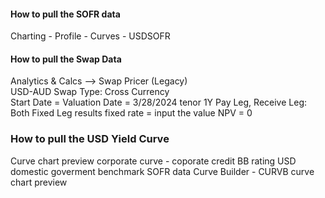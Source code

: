 #### How to pull the SOFR data
Charting - Profile - Curves - USDSOFR

#### How to pull the Swap Data
Analytics & Calcs --> Swap Pricer (Legacy) <br/>
USD-AUD
Swap Type: Cross Currency <br/>
Start Date = Valuation Date = 3/28/2024
tenor 1Y
Pay Leg, Receive Leg: Both Fixed
Leg results fixed rate = input the value
NPV = 0

### How to pull the USD Yield Curve
Curve chart preview
corporate curve - coporate credit
BB rating USD domestic goverment benchmark
SOFR data
Curve Builder - CURVB
curve chart preview

